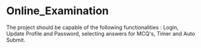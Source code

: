 # Online_Examination
The project should be capable of the following functionalities : Login, Update Profile and Password, selecting answers for MCQ's, Timer and Auto Submit.
